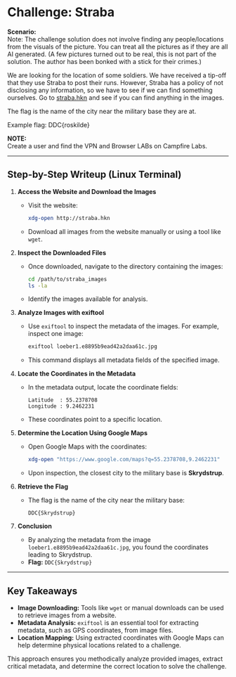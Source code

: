 
# Challenge: Straba

**Scenario:**  
Note: The challenge solution does not involve finding any people/locations from the visuals of the picture. You can treat all the pictures as if they are all AI generated. (A few pictures turned out to be real, this is not part of the solution. The author has been bonked with a stick for their crimes.)

We are looking for the location of some soldiers. We have received a tip-off that they use Straba to post their runs. However, Straba has a policy of not disclosing any information, so we have to see if we can find something ourselves. Go to [straba.hkn](http://straba.hkn) and see if you can find anything in the images.

The flag is the name of the city near the military base they are at.

Example flag: DDC{roskilde}

**NOTE:**  
Create a user and find the VPN and Browser LABs on Campfire Labs.

---

## Step-by-Step Writeup (Linux Terminal)

1. **Access the Website and Download the Images**

   - Visit the website:
     ```bash
     xdg-open http://straba.hkn
     ```
   - Download all images from the website manually or using a tool like `wget`.

2. **Inspect the Downloaded Files**

   - Once downloaded, navigate to the directory containing the images:
     ```bash
     cd /path/to/straba_images
     ls -la
     ```
   - Identify the images available for analysis.

3. **Analyze Images with exiftool**

   - Use `exiftool` to inspect the metadata of the images. For example, inspect one image:
     ```bash
     exiftool loeber1.e8895b9ead42a2daa61c.jpg
     ```
   - This command displays all metadata fields of the specified image.

4. **Locate the Coordinates in the Metadata**

   - In the metadata output, locate the coordinate fields:
     ```
     Latitude  : 55.2378708
     Longitude : 9.2462231
     ```
   - These coordinates point to a specific location.

5. **Determine the Location Using Google Maps**

   - Open Google Maps with the coordinates:
     ```bash
     xdg-open "https://www.google.com/maps?q=55.2378708,9.2462231"
     ```
   - Upon inspection, the closest city to the military base is **Skrydstrup**.

6. **Retrieve the Flag**

   - The flag is the name of the city near the military base:
     ```
     DDC{Skrydstrup}
     ```

7. **Conclusion**

   - By analyzing the metadata from the image `loeber1.e8895b9ead42a2daa61c.jpg`, you found the coordinates leading to Skrydstrup.
   - **Flag:** `DDC{Skrydstrup}`

---

## Key Takeaways

- **Image Downloading:** Tools like `wget` or manual downloads can be used to retrieve images from a website.  
- **Metadata Analysis:** `exiftool` is an essential tool for extracting metadata, such as GPS coordinates, from image files.  
- **Location Mapping:** Using extracted coordinates with Google Maps can help determine physical locations related to a challenge.

This approach ensures you methodically analyze provided images, extract critical metadata, and determine the correct location to solve the challenge.
